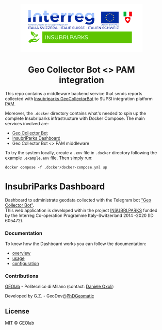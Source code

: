 <div align="center">

<img
src="https://raw.githubusercontent.com/opengeolab/geocollectorbot_pam_integration/main/docs/img/insubri_parks_logo.png"
alt="logo"
/>

# Geo Collector Bot <> PAM integration

</div>

This repo contains a middleware backend service that sends reports collected with 
[Insubriparks GeoCollectorBot](https://t.me/GeoCollectorBot_Insubriparks_bot) to SUPSI integration platform 
[PAM](https://geoservice2.ist.supsi.ch/pam/).

Moreover, the `.docker` directory contains what's needed to spin up the complete Insubriparks infrastructure with Docker
Compose. The main services involved are:
- [Geo Collector Bot](https://github.com/opengeolab/geocollectorbot)
- [InsubriParks Dashboard](#insubriparks-dashboard)
- Geo Collector Bot <> PAM middleware

To try the system locally, create a `.env` file in `.docker` directory following the example `.example.env` file. Then
simply run:

```shell
docker compose -f .docker/docker-compose.yml up
```

# InsubriParks Dashboard

Dashboard to administrate geodata collected with the Telegram bot ["Geo Collector Bot"](https://github.com/opengeolab/geocollectorbot).  
This web application is developed within the project [INSUBRI.PARKS](https://insubriparksturismo.eu) funded by the Interreg
Co-operation Programme Italy–Switzerland 2014 -2020 (ID 605472).

### Documentation

To know how the Dashboard works you can follow the documentation:
* [overview](./docs/10_overview.md)
* [usage](./docs/20_usage.md)
* [configuration](./docs/30_configuration.md)

### Contributions

[GEOlab](http://www.geolab.polimi.it/) - Politecnico di Milano (contact: [Daniele Oxoli](mailto:daniele.oxoli@polimi.it))

Developed by G.Z. - GeoDev@[PhDGeomatic](https://github.com/PhDGeomatic)

## License

[MIT](https://opensource.org/licenses/MIT) © [GEOlab](mailto:geolab.como@gmail.com)
